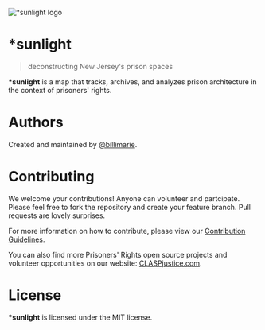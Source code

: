 ![\*sunlight logo](http://www.claspjustice.com/wp-content/uploads/2017/03/sunlight-logo.png)

# \*sunlight
> deconstructing New Jersey's prison spaces

**\*sunlight** is a map that tracks, archives, and analyzes prison architecture in the context of prisoners' rights.

# Authors

Created and maintained by [@billimarie](https://www.github.com/billimarie).

# Contributing

We welcome your contributions! Anyone can volunteer and partcipate. Please feel free to fork the repository and create your feature branch. Pull requests are lovely surprises.

For more information on how to contribute, please view our [Contribution Guidelines](/.github/CONTRIBUTING.md).

You can also find more Prisoners' Rights open source projects and volunteer opportunities on our website: [CLASPjustice.com](https://www.CLASPjustice.com/get-involved).

# License

**\*sunlight** is licensed under the MIT license.
